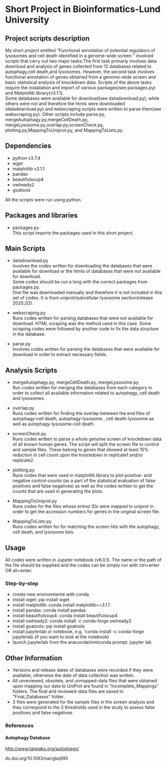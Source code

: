 # Short Project in Bioinformatics-Lund University
## Project scripts description

My short project entitled "Functional annotation of potential regulators of lysosomes and cell death identified in a genome-wide screen " involved scripts that carry out two major tasks.The first task primarly involves data download and analysis of genes collected from 12 databases related to autophagy,cell death,and lysosomes. However, the second task involves functional annotation of genes obtained from a genome-wide screen and basic statistical analysis of knockdown data. 
Scripts of the above tasks require the installation and import of various packages(see packages.py) and Matplotlib library(v3.1.1). <br>
Some databases were available for download(see datadownload.py), while others were not and therefore the htmls were downloaded (datadownload.py) and webscraping scripts were written to parse them(see webscraping.py). Other scripts include parse.py, mergeAutophagy.py,mergeCellDeath.py, mergeLysosome.py,overlap.py,screenCheck.py, plotting.py,MappingToUniprot.py, and MappingToLists.py.

## Dependencies

* python v3.7.4
* wget
* matplotlib v3.1.1
* pandas
* beautifulsoup4
* owlready2
* goatools

All the scripts were run using python. 

## Packages and libraries
* packages.py<br>
This script imports the packages used in this short project.

## Main Scripts
* datadownload.py<br>
Involves the codes written for downloading the databases that were available for download or the htmls of databases that were not available for download.<br>
Some codes should be run a long with the correct packages from packages.py.<br>
One file was downloaded manually and therefore it is not included in this set of codes. It is from uniprot/subcellular-lysosome section(release 2020_02).

* webscraping.py<br>
Runs codes written for parsing databases that were not available for download. HTML scraping was the method used in this case. Some scraping codes were followed by another code to fix the data structure in the database.


* parse.py<br>
Involves codes written for parsing the databases that were available for download in order to extract necessary fields.

## Analysis Scripts
* mergeAutophagy.py, mergeCellDeath.py, mergeLysosome.py<br>
Run codes written for merging the databases from each category in order to collect all available information related to autophagy, cell death and lysosomes.


* overlap.py<br>
Runs codes written for finding the overlap between the end files of autophagy-cell death, autophagy-lysosome , cell death-lysosome as well as autophagy-lysosome-cell death.


* screenCheck.py<br>
Runs codes written to parse a whole genome screen of knockdown data of all known human genes. The script will split the screen file to control and sample files. These belong to genes that showed at least 15% reduction in cell count upon the knockdown in replicate1 and/or replicate2.

* plotting.py<br>
Runs codes that were used in matplotlib library to plot positive- and negative control-counts (as a part of the statistical evaluation of false positives and false negatives) as well as the codes written to get the counts that are used in generating the plots.

* MappingToUniprot.py<br>
Runs codes for the files whose entrez IDs were mapped to uniprot in order to get the accession numbers for genes in the original screen file.

* MappingToLists.py <br>
Runs codes written for for matching the screen hits with the autophagy, cell death, and lysosome lists.

## Usage
All codes were written in Jupyter notebook (v6.0.1). The name or the path of the file should be supplied and the codes can be simply run with ctrl+enter OR alt+enter.

### Step-by-step
- create new environmente with conda
- install wget: pip install wget
- install matplotlib: conda install matplotlib==3.1.1
- install pandas: conda install pandas
- install beautifulsoup4: conda install beautifulsoup4
- install owlready2: conda install -c conda-forge owlready2
- install goatools: pip install goatools
- install jupyterlab or notebook, e.g. 'conda install -c conda-forge jupyterlab (if you want to look at the notebook)
- launch jupyterlab from the anaconda/miniconda prompt: jupyter lab


## Other Information
* Versions and release dates of databases were recorded if they were available, otherwise the date of data collection was written.
* All unreviewed, obsolete, and unmapped-data files that were obtained upon mapping our data to UniProt are found in "Incomplete_Mappings" folders. The final and reviewed-data files are saved to "Final_Databases" folder.
* 3 files were generated for the sample files in the screen analysis and they correspond to the 3 thresholds used in the study to assess false positives and false negatives.


### References
#### Autophagy Database

http://www.tanpaku.org/autophagy/

dx.doi.org/10.1093/nar/gkq995
